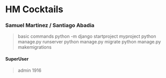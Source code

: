 # HM Cocktails 
### Samuel Martinez /  Santiago Abadia 
>basic commands
>   python -m django startproject myproject
>   python manage.py runserver
>   python manage.py migrate
>   python manage.py makemigrations

#### SuperUser
>   admin
>   1916